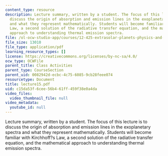 ```yaml
---
content_type: resource
description: Lecture summary, written by a student. The focus of this lecture is to
  discuss the origin of absorption and emission lines in the exoplanetary spectra
  and what they represent mathematically. Students will become familiar with Kirchhoff?s
  Law, a second solution of the radiative transfer equation, and the mathematical
  approach to understanding thermal emission spectra.
file: /ol-ocw-studio-app/courses/12-425-extrasolar-planets-physics-and-detection-techniques-fall-2007/c15da53f6cee56b461ff459f38e0a4da_lecture15.pdf
file_size: 13010
file_type: application/pdf
learning_resource_types: []
license: https://creativecommons.org/licenses/by-nc-sa/4.0/
ocw_type: OCWFile
parent_title: Class Activities
parent_type: CourseSection
parent_uid: 0082942d-ecbc-4c75-6085-9cb28feee074
resourcetype: Document
title: lecture15.pdf
uid: c15da53f-6cee-56b4-61ff-459f38e0a4da
video_files:
  video_thumbnail_file: null
video_metadata:
  youtube_id: null
---
```

Lecture summary, written by a student. The focus of this lecture is to discuss the origin of absorption and emission lines in the exoplanetary spectra and what they represent mathematically. Students will become familiar with Kirchhoff?s Law, a second solution of the radiative transfer equation, and the mathematical approach to understanding thermal emission spectra.